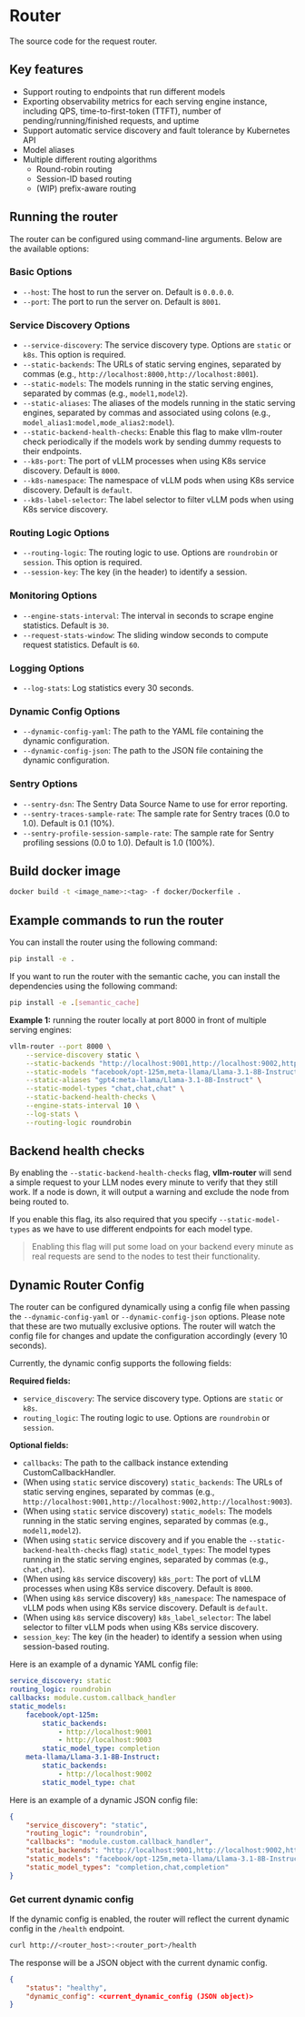 # Router

The source code for the request router.

## Key features

- Support routing to endpoints that run different models
- Exporting observability metrics for each serving engine instance, including QPS, time-to-first-token (TTFT), number of pending/running/finished requests, and uptime
- Support automatic service discovery and fault tolerance by Kubernetes API
- Model aliases
- Multiple different routing algorithms
  - Round-robin routing
  - Session-ID based routing
  - (WIP) prefix-aware routing

## Running the router

The router can be configured using command-line arguments. Below are the available options:

### Basic Options

- `--host`: The host to run the server on. Default is `0.0.0.0`.
- `--port`: The port to run the server on. Default is `8001`.

### Service Discovery Options

- `--service-discovery`: The service discovery type. Options are `static` or `k8s`. This option is required.
- `--static-backends`: The URLs of static serving engines, separated by commas (e.g., `http://localhost:8000,http://localhost:8001`).
- `--static-models`: The models running in the static serving engines, separated by commas (e.g., `model1,model2`).
- `--static-aliases`: The aliases of the models running in the static serving engines, separated by commas and associated using colons (e.g., `model_alias1:model,mode_alias2:model`).
- `--static-backend-health-checks`: Enable this flag to make vllm-router check periodically if the models work by sending dummy requests to their endpoints.
- `--k8s-port`: The port of vLLM processes when using K8s service discovery. Default is `8000`.
- `--k8s-namespace`: The namespace of vLLM pods when using K8s service discovery. Default is `default`.
- `--k8s-label-selector`: The label selector to filter vLLM pods when using K8s service discovery.

### Routing Logic Options

- `--routing-logic`: The routing logic to use. Options are `roundrobin` or `session`. This option is required.
- `--session-key`: The key (in the header) to identify a session.

### Monitoring Options

- `--engine-stats-interval`: The interval in seconds to scrape engine statistics. Default is `30`.
- `--request-stats-window`: The sliding window seconds to compute request statistics. Default is `60`.

### Logging Options

- `--log-stats`: Log statistics every 30 seconds.

### Dynamic Config Options

- `--dynamic-config-yaml`: The path to the YAML file containing the dynamic configuration.
- `--dynamic-config-json`: The path to the JSON file containing the dynamic configuration.

### Sentry Options

- `--sentry-dsn`: The Sentry Data Source Name to use for error reporting.
- `--sentry-traces-sample-rate`: The sample rate for Sentry traces (0.0 to 1.0). Default is 0.1 (10%).
- `--sentry-profile-session-sample-rate`: The sample rate for Sentry profiling sessions (0.0 to 1.0). Default is 1.0 (100%).

## Build docker image

```bash
docker build -t <image_name>:<tag> -f docker/Dockerfile .
```

## Example commands to run the router

You can install the router using the following command:

```bash
pip install -e .
```

If you want to run the router with the semantic cache, you can install the dependencies using the following command:

```bash
pip install -e .[semantic_cache]
```

**Example 1:** running the router locally at port 8000 in front of multiple serving engines:

```bash
vllm-router --port 8000 \
    --service-discovery static \
    --static-backends "http://localhost:9001,http://localhost:9002,http://localhost:9003" \
    --static-models "facebook/opt-125m,meta-llama/Llama-3.1-8B-Instruct,facebook/opt-125m" \
    --static-aliases "gpt4:meta-llama/Llama-3.1-8B-Instruct" \
    --static-model-types "chat,chat,chat" \
    --static-backend-health-checks \
    --engine-stats-interval 10 \
    --log-stats \
    --routing-logic roundrobin
```

## Backend health checks

By enabling the `--static-backend-health-checks` flag, **vllm-router** will send a simple request to
your LLM nodes every minute to verify that they still work.
If a node is down, it will output a warning and exclude the node from being routed to.

If you enable this flag, its also required that you specify `--static-model-types` as we have to use
different endpoints for each model type.

> Enabling this flag will put some load on your backend every minute as real requests are send to the nodes
> to test their functionality.

## Dynamic Router Config

The router can be configured dynamically using a config file when passing the `--dynamic-config-yaml` or
`--dynamic-config-json` options. Please note that these are two mutually exclusive options.
The router will watch the config file for changes and update the configuration accordingly (every 10 seconds).

Currently, the dynamic config supports the following fields:

**Required fields:**

- `service_discovery`: The service discovery type. Options are `static` or `k8s`.
- `routing_logic`: The routing logic to use. Options are `roundrobin` or `session`.

**Optional fields:**

- `callbacks`: The path to the callback instance extending CustomCallbackHandler.
- (When using `static` service discovery) `static_backends`: The URLs of static serving engines, separated by commas (e.g., `http://localhost:9001,http://localhost:9002,http://localhost:9003`).
- (When using `static` service discovery) `static_models`: The models running in the static serving engines, separated by commas (e.g., `model1,model2`).
- (When using `static` service discovery and if you enable the `--static-backend-health-checks` flag) `static_model_types`: The model types running in the static serving engines, separated by commas (e.g., `chat,chat`).
- (When using `k8s` service discovery) `k8s_port`: The port of vLLM processes when using K8s service discovery. Default is `8000`.
- (When using `k8s` service discovery) `k8s_namespace`: The namespace of vLLM pods when using K8s service discovery. Default is `default`.
- (When using `k8s` service discovery) `k8s_label_selector`: The label selector to filter vLLM pods when using K8s service discovery.
- `session_key`: The key (in the header) to identify a session when using session-based routing.

Here is an example of a dynamic YAML config file:

```yaml
service_discovery: static
routing_logic: roundrobin
callbacks: module.custom.callback_handler
static_models:
    facebook/opt-125m:
        static_backends:
            - http://localhost:9001
            - http://localhost:9003
        static_model_type: completion
    meta-llama/Llama-3.1-8B-Instruct:
        static_backends:
            - http://localhost:9002
        static_model_type: chat
```

Here is an example of a dynamic JSON config file:

```json
{
    "service_discovery": "static",
    "routing_logic": "roundrobin",
    "callbacks": "module.custom.callback_handler",
    "static_backends": "http://localhost:9001,http://localhost:9002,http://localhost:9003",
    "static_models": "facebook/opt-125m,meta-llama/Llama-3.1-8B-Instruct,facebook/opt-125m",
    "static_model_types": "completion,chat,completion"
}
```

### Get current dynamic config

If the dynamic config is enabled, the router will reflect the current dynamic config in the `/health` endpoint.

```bash
curl http://<router_host>:<router_port>/health
```

The response will be a JSON object with the current dynamic config.

```json
{
    "status": "healthy",
    "dynamic_config": <current_dynamic_config (JSON object)>
}
```
